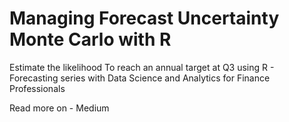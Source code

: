 # Managing Forecast Uncertainty Monte Carlo with R

Estimate the likelihood To reach an annual target at Q3 using R - Forecasting series with Data Science and Analytics for Finance Professionals

Read more on - Medium
